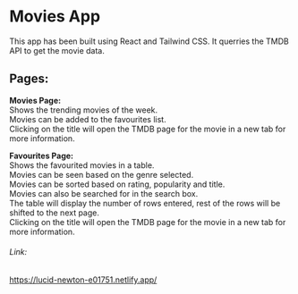 # Movies App
This app has been built using React and Tailwind CSS. It querries the TMDB API to get the movie data.<br />
## Pages:
__Movies Page:__ <br />
    Shows the trending movies of the week.<br />
    Movies can be added to the favourites list.<br />
    Clicking on the title will open the TMDB page for the movie in a new tab for more information.<br />
    
**Favourites Page:**<br />
    Shows the favourited movies in a table.<br />
    Movies can be seen based on the genre selected.<br />
    Movies can be sorted based on rating, popularity and title.<br />
    Movies can also be searched for in the search box.<br />
    The table will display the number of rows entered, rest of the rows will be shifted to the next page.<br />
    Clicking on the title will open the TMDB page for the movie in a new tab for more information.<br />

###### Link:
https://lucid-newton-e01751.netlify.app/